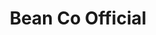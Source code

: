 ---
title: Bean Co Official
description: "Co-Owner"
list:
  collection: projects
  filter: "item.experience.communities contains 'bean'"
---